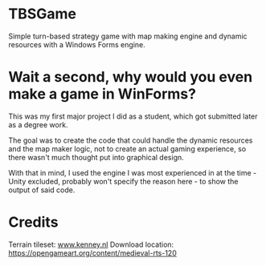# TBSGame
Simple turn-based strategy game with map making engine and dynamic resources with a Windows Forms engine.

# Wait a second, why would you even make a game in WinForms?
This was my first major project I did as a student, which got submitted later as a degree work.

The goal was to create the code that could handle the dynamic resources and the map maker logic, not to create an actual gaming experience, so there wasn't much thought put into graphical design.

With that in mind, I used the engine I was most experienced in at the time - Unity excluded, probably won't specify the reason here - to show the output of said code.

# Credits
Terrain tileset: www.kenney.nl
Download location: https://opengameart.org/content/medieval-rts-120
